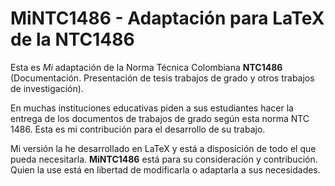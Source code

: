 # MiNTC1486 - Adaptación para LaTeX de la NTC1486

Esta es _Mi_ adaptación de la Norma Técnica Colombiana **NTC1486** (Documentación. Presentación de tesis trabajos de grado y otros trabajos de investigación).

En muchas instituciones educativas piden a sus estudiantes hacer la entrega de los documentos de trabajos de grado según esta norma NTC 1486. Esta es mi contribución para el desarrollo de su trabajo.

Mi versión la he desarrollado en LaTeX y está a disposición de todo el que pueda necesitarla. **MiNTC1486** está para su consideración y contribución. Quien la use está en libertad de modificarla o adaptarla a sus necesidades.
